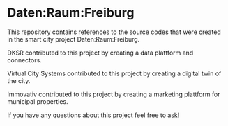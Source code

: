 # Daten:Raum:Freiburg

This repository contains references to the source codes that were created in the smart city project Daten:Raum:Freiburg.

DKSR contributed to this project by creating a data plattform and connectors. 

Virtual City Systems contributed to this project by creating a digital twin of the city.

Immovativ contributed to this project by creating a marketing plattform for municipal properties.

If you have any questions about this project feel free to ask!